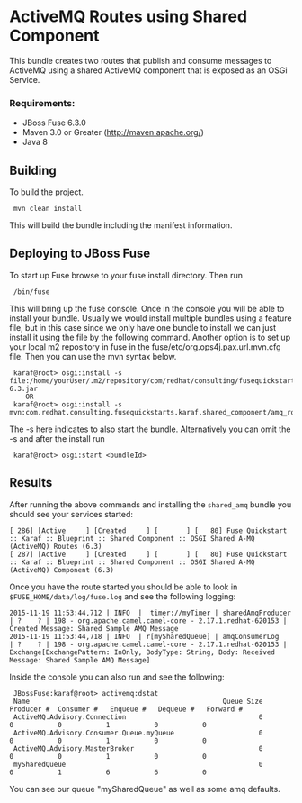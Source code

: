 ActiveMQ Routes using Shared Component
====================================
This bundle creates two routes that publish and consume messages to ActiveMQ using a shared ActiveMQ component that is exposed as an OSGi Service. 

### Requirements:
 * JBoss Fuse 6.3.0
 * Maven 3.0 or Greater (http://maven.apache.org/)
 * Java 8

Building
-----------------------
To build the project.

     mvn clean install

This will build the bundle including the manifest information.

Deploying to JBoss Fuse
-----------------------

To start up Fuse browse to your fuse install directory. Then run

     /bin/fuse

This will bring up the fuse console. Once in the console you will be able to install your bundle. Usually we would install multiple bundles using a feature file, but in this case since we only have one bundle to install we can just install it using the file by the following command. Another option is to set up your local m2 repository in fuse in the fuse/etc/org.ops4j.pax.url.mvn.cfg file. Then you can use the mvn syntax below.

     karaf@root> osgi:install -s file:/home/yourUser/.m2/repository/com/redhat/consulting/fusequickstarts/karaf/shared_component/amq_route/6.3/amq_route-6.3.jar
        OR
     karaf@root> osgi:install -s mvn:com.redhat.consulting.fusequickstarts.karaf.shared_component/amq_route/6.3

 The -s here indicates to also start the bundle.  Alternatively you can omit the -s and after the install run

     karaf@root> osgi:start <bundleId>

Results
-----------------------
After running the above commands and installing the `shared_amq` bundle you should see your services started:

	[ 286] [Active     ] [Created     ] [       ] [   80] Fuse Quickstart :: Karaf :: Blueprint :: Shared Component :: OSGI Shared A-MQ (ActiveMQ) Routes (6.3)
	[ 287] [Active     ] [Created     ] [       ] [   80] Fuse Quickstart :: Karaf :: Blueprint :: Shared Component :: OSGI Shared A-MQ (ActiveMQ) Component (6.3)

Once you have the route started you should be able to look in `$FUSE_HOME/data/log/fuse.log` and see the following logging:

	2015-11-19 11:53:44,712 | INFO  |  timer://myTimer | sharedAmqProducer   | ?    ? | 198 - org.apache.camel.camel-core - 2.17.1.redhat-620153 | Created Message: Shared Sample AMQ Message
	2015-11-19 11:53:44,718 | INFO  | r[mySharedQueue] | amqConsumerLog      | ?    ? | 198 - org.apache.camel.camel-core - 2.17.1.redhat-620153 | Exchange[ExchangePattern: InOnly, BodyType: String, Body: Received Message: Shared Sample AMQ Message]


Inside the console you can also run and see the following:

     JBossFuse:karaf@root> activemq:dstat
     Name                                                Queue Size  Producer #  Consumer #   Enqueue #   Dequeue #   Forward #
     ActiveMQ.Advisory.Connection                                 0           0           0           1           0           0
     ActiveMQ.Advisory.Consumer.Queue.myQueue                     0           0           0           1           0           0
     ActiveMQ.Advisory.MasterBroker                               0           0           0           1           0           0
     mySharedQueue                                                0           0           1           6           6           0

You can see our queue "mySharedQueue" as well as some amq defaults.
